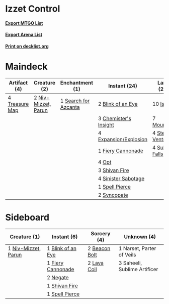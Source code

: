 # Izzet Control

#### [Export MTGO List](../collection/Izzet%20Control/Izzet%20Control.txt)
#### [Export Arena List](../collection/Izzet%20Control/Izzet%20Control_arena.txt)
#### [Print on decklist.org](http://decklist.org/?deckmain=2%09Blink%20of%20an%20Eye%0A3%09Chemister's%20Insight%0A4%09Expansion/Explosion%0A1%09Fiery%20Cannonade%0A10%09Island%0A2%09Lava%20Coil%0A7%09Mountain%0A2%09Niv-Mizzet,%20Parun%0A4%09Opt%0A2%09Ral,%20Storm%20Conduit%0A1%09Search%20for%20Azcanta%0A3%09Shivan%20Fire%0A4%09Sinister%20Sabotage%0A1%09Spell%20Pierce%0A4%09Steam%20Vents%0A4%09Sulfur%20Falls%0A2%09Syncopate%0A4%09Treasure%20Map&deckside=2%09Beacon%20Bolt%0A1%09Blink%20of%20an%20Eye%0A1%09Fiery%20Cannonade%0A2%09Lava%20Coil%0A1%09Narset,%20Parter%20of%20Veils%0A2%09Negate%0A1%09Niv-Mizzet,%20Parun%0A3%09Saheeli,%20Sublime%20Artificer%0A1%09Shivan%20Fire%0A1%09Spell%20Pierce)
# Maindeck

|                                      Artifact (4)                                       |                                         Creature (2)                                         |                                        Enchantment (1)                                        |                                          Instant (24)                                          |                                        Land (25)                                        |                                     Sorcery (2)                                      |    Unknown (2)     |
|-----------------------------------------------------------------------------------------|----------------------------------------------------------------------------------------------|-----------------------------------------------------------------------------------------------|------------------------------------------------------------------------------------------------|-----------------------------------------------------------------------------------------|--------------------------------------------------------------------------------------|--------------------|
|4 [Treasure Map](http://gatherer.wizards.com/Pages/Card/Details.aspx?multiverseid=435410)|2 [Niv-Mizzet, Parun](http://gatherer.wizards.com/Pages/Card/Details.aspx?multiverseid=452942)|1 [Search for Azcanta](http://gatherer.wizards.com/Pages/Card/Details.aspx?multiverseid=435226)|2 [Blink of an Eye](http://gatherer.wizards.com/Pages/Card/Details.aspx?multiverseid=442934)    |10 [Island](http://gatherer.wizards.com/Pages/Card/Details.aspx?multiverseid=439857)     |2 [Lava Coil](http://gatherer.wizards.com/Pages/Card/Details.aspx?multiverseid=452858)|2 Ral, Storm Conduit|
|                                                                                         |                                                                                              |                                                                                               |3 [Chemister's Insight](http://gatherer.wizards.com/Pages/Card/Details.aspx?multiverseid=452782)|7 [Mountain](http://gatherer.wizards.com/Pages/Card/Details.aspx?multiverseid=439859)    |                                                                                      |                    |
|                                                                                         |                                                                                              |                                                                                               |4 [Expansion/Explosion](http://gatherer.wizards.com/Pages/Card/Details.aspx?multiverseid=452974)|4 [Steam Vents](http://gatherer.wizards.com/Pages/Card/Details.aspx?multiverseid=405109) |                                                                                      |                    |
|                                                                                         |                                                                                              |                                                                                               |1 [Fiery Cannonade](http://gatherer.wizards.com/Pages/Card/Details.aspx?multiverseid=435297)    |4 [Sulfur Falls](http://gatherer.wizards.com/Pages/Card/Details.aspx?multiverseid=443135)|                                                                                      |                    |
|                                                                                         |                                                                                              |                                                                                               |4 [Opt](http://gatherer.wizards.com/Pages/Card/Details.aspx?multiverseid=442948)                |                                                                                         |                                                                                      |                    |
|                                                                                         |                                                                                              |                                                                                               |3 [Shivan Fire](http://gatherer.wizards.com/Pages/Card/Details.aspx?multiverseid=443030)        |                                                                                         |                                                                                      |                    |
|                                                                                         |                                                                                              |                                                                                               |4 [Sinister Sabotage](http://gatherer.wizards.com/Pages/Card/Details.aspx?multiverseid=452804)  |                                                                                         |                                                                                      |                    |
|                                                                                         |                                                                                              |                                                                                               |1 [Spell Pierce](http://gatherer.wizards.com/Pages/Card/Details.aspx?multiverseid=425876)       |                                                                                         |                                                                                      |                    |
|                                                                                         |                                                                                              |                                                                                               |2 [Syncopate](http://gatherer.wizards.com/Pages/Card/Details.aspx?multiverseid=442955)          |                                                                                         |                                                                                      |                    |


# Sideboard

|                                         Creature (1)                                         |                                        Instant (6)                                         |                                      Sorcery (4)                                       |        Unknown (4)         |
|----------------------------------------------------------------------------------------------|--------------------------------------------------------------------------------------------|----------------------------------------------------------------------------------------|----------------------------|
|1 [Niv-Mizzet, Parun](http://gatherer.wizards.com/Pages/Card/Details.aspx?multiverseid=452942)|1 [Blink of an Eye](http://gatherer.wizards.com/Pages/Card/Details.aspx?multiverseid=442934)|2 [Beacon Bolt](http://gatherer.wizards.com/Pages/Card/Details.aspx?multiverseid=452904)|1 Narset, Parter of Veils   |
|                                                                                              |1 [Fiery Cannonade](http://gatherer.wizards.com/Pages/Card/Details.aspx?multiverseid=435297)|2 [Lava Coil](http://gatherer.wizards.com/Pages/Card/Details.aspx?multiverseid=452858)  |3 Saheeli, Sublime Artificer|
|                                                                                              |2 [Negate](http://gatherer.wizards.com/Pages/Card/Details.aspx?multiverseid=423707)         |                                                                                        |                            |
|                                                                                              |1 [Shivan Fire](http://gatherer.wizards.com/Pages/Card/Details.aspx?multiverseid=443030)    |                                                                                        |                            |
|                                                                                              |1 [Spell Pierce](http://gatherer.wizards.com/Pages/Card/Details.aspx?multiverseid=425876)   |                                                                                        |                            |

